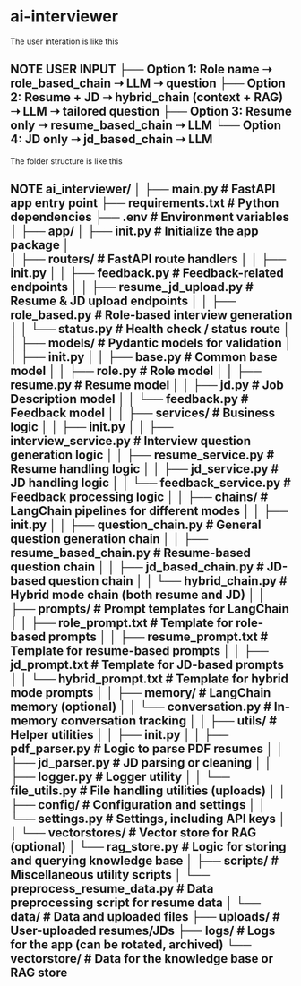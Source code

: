 # ai-interviewer

The user interation is like this

**NOTE**
USER INPUT
├── Option 1: Role name ➝ role_based_chain ➝ LLM ➝ question
├── Option 2: Resume + JD ➝ hybrid_chain (context + RAG) ➝ LLM ➝ tailored question
├── Option 3: Resume only ➝ resume_based_chain ➝ LLM
└── Option 4: JD only ➝ jd_based_chain ➝ LLM
---

The folder structure is like this

**NOTE**
ai_interviewer/
│
├── main.py                          # FastAPI app entry point
├── requirements.txt                 # Python dependencies
├── .env                              # Environment variables
│
├── app/
│   ├── __init__.py                  # Initialize the app package
│   
│   ├── routers/                     # FastAPI route handlers
│   │   ├── __init__.py
│   │   ├── feedback.py              # Feedback-related endpoints
│   │   ├── resume_jd_upload.py      # Resume & JD upload endpoints
│   │   ├── role_based.py            # Role-based interview generation
│   │   └── status.py                # Health check / status route
│
│   ├── models/                      # Pydantic models for validation
│   │   ├── __init__.py
│   │   ├── base.py                  # Common base model
│   │   ├── role.py                  # Role model
│   │   ├── resume.py                # Resume model
│   │   ├── jd.py                    # Job Description model
│   │   └── feedback.py              # Feedback model
│
│   ├── services/                    # Business logic
│   │   ├── __init__.py
│   │   ├── interview_service.py     # Interview question generation logic
│   │   ├── resume_service.py        # Resume handling logic
│   │   ├── jd_service.py            # JD handling logic
│   │   └── feedback_service.py      # Feedback processing logic
│
│   ├── chains/                      # LangChain pipelines for different modes
│   │   ├── __init__.py
│   │   ├── question_chain.py        # General question generation chain
│   │   ├── resume_based_chain.py    # Resume-based question chain
│   │   ├── jd_based_chain.py        # JD-based question chain
│   │   └── hybrid_chain.py          # Hybrid mode chain (both resume and JD)
│
│   ├── prompts/                     # Prompt templates for LangChain
│   │   ├── role_prompt.txt          # Template for role-based prompts
│   │   ├── resume_prompt.txt        # Template for resume-based prompts
│   │   ├── jd_prompt.txt            # Template for JD-based prompts
│   │   └── hybrid_prompt.txt        # Template for hybrid mode prompts
│
│   ├── memory/                      # LangChain memory (optional)
│   │   └── conversation.py          # In-memory conversation tracking
│
│   ├── utils/                       # Helper utilities
│   │   ├── __init__.py
│   │   ├── pdf_parser.py            # Logic to parse PDF resumes
│   │   ├── jd_parser.py             # JD parsing or cleaning
│   │   ├── logger.py                # Logger utility
│   │   └── file_utils.py            # File handling utilities (uploads)
│
│   ├── config/                      # Configuration and settings
│   │   └── settings.py              # Settings, including API keys
│
│   └── vectorstores/                # Vector store for RAG (optional)
│       └── rag_store.py             # Logic for storing and querying knowledge base
│
├── scripts/                         # Miscellaneous utility scripts
│   └── preprocess_resume_data.py    # Data preprocessing script for resume data
│
└── data/                            # Data and uploaded files
    ├── uploads/                     # User-uploaded resumes/JDs
    ├── logs/                        # Logs for the app (can be rotated, archived)
    └── vectorstore/                 # Data for the knowledge base or RAG store
---